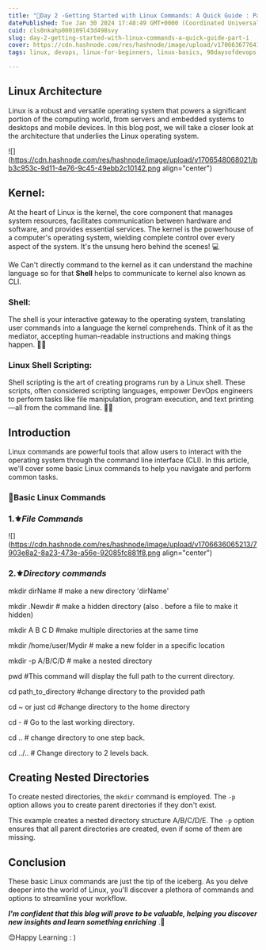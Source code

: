 ```yaml
---
title: "🐧Day 2 -Getting Started with Linux Commands: A Quick Guide : Part I"
datePublished: Tue Jan 30 2024 17:48:49 GMT+0000 (Coordinated Universal Time)
cuid: cls0nkahp000109l43d498svy
slug: day-2-getting-started-with-linux-commands-a-quick-guide-part-i
cover: https://cdn.hashnode.com/res/hashnode/image/upload/v1706636776414/5c086564-0f68-4ecd-acb8-31e4d30311b1.avif
tags: linux, devops, linux-for-beginners, linux-basics, 90daysofdevops, shubhamlondhe, trainwithshubham, devopscommunity, vivekmoudekar

---
```


## **Linux Architecture**

Linux is a robust and versatile operating system that powers a significant portion of the computing world, from servers and embedded systems to desktops and mobile devices. In this blog post, we will take a closer look at the architecture that underlies the Linux operating system.

![](https://cdn.hashnode.com/res/hashnode/image/upload/v1706548068021/bb3c953c-9d11-4e76-9c45-49ebb2c10142.png align="center")

## **Kernel:**

At the heart of Linux is the kernel, the core component that manages system resources, facilitates communication between hardware and software, and provides essential services. The kernel is the powerhouse of a computer's operating system, wielding complete control over every aspect of the system. It's the unsung hero behind the scenes! 💻

We Can't directly command to the kernel as it can understand the machine language so for that **Shell** helps to communicate to kernel also known as CLI.

### **Shell:**

The shell is your interactive gateway to the operating system, translating user commands into a language the kernel comprehends. Think of it as the mediator, accepting human-readable instructions and making things happen. 🤖💬

### **Linux Shell Scripting:**

Shell scripting is the art of creating programs run by a Linux shell. These scripts, often considered scripting languages, empower DevOps engineers to perform tasks like file manipulation, program execution, and text printing—all from the command line. 📜🚀

## **Introduction**

Linux commands are powerful tools that allow users to interact with the operating system through the command line interface (CLI). In this article, we'll cover some basic Linux commands to help you navigate and perform common tasks.

### **🚀Basic Linux Commands**

### 1.⚜️***File Commands***

![](https://cdn.hashnode.com/res/hashnode/image/upload/v1706636065213/7903e8a2-8a23-473e-a56e-92085fc881f8.png align="center")

### **2.⚜️*Directory commands***

mkdir dirName # make a new directory 'dirName'

mkdir .Newdir # make a hidden directory (also . before a file to make it hidden)

mkdir A B C D #make multiple directories at the same time

mkdir /home/user/Mydir # make a new folder in a specific location

mkdir -p A/B/C/D # make a nested directory

pwd #This command will display the full path to the current directory.

cd path\_to\_directory #change directory to the provided path

cd ~ or just cd #change directory to the home directory

cd - # Go to the last working directory.

cd .. # change directory to one step back.

cd ../.. # Change directory to 2 levels back.

## **Creating Nested Directories**

To create nested directories, the `mkdir` command is employed. The `-p` option allows you to create parent directories if they don't exist.

This example creates a nested directory structure A/B/C/D/E. The `-p` option ensures that all parent directories are created, even if some of them are missing.

## **Conclusion**

These basic Linux commands are just the tip of the iceberg. As you delve deeper into the world of Linux, you'll discover a plethora of commands and options to streamline your workflow.

***I'm confident that this blog will prove to be valuable, helping you discover new insights and learn something enriching*** .🙏

😊Happy Learning : )